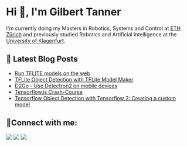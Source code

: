 # Hi 👋, I'm Gilbert Tanner

I'm currently doing my Masters in Robotics, Systems and Control at [ETH Zürich](https://ethz.ch/) and previously studied Robotics and Artificial Intelligence at the [University of Klagenfurt](https://www.aau.at/).

## 📕 Latest Blog Posts
<!-- BLOG-POST-LIST:START -->
- [Run TFLITE models on the web](https://gilberttanner.com/blog/run-tflite-models-on-the-web/)
- [TFLite Object Detection with TFLite Model Maker](https://gilberttanner.com/blog/tflite-model-maker-object-detection/)
- [D2Go - Use Detectron2 on mobile devices](https://gilberttanner.com/blog/d2go-use-detectron2-on-mobile-devices/)
- [Tensorflow.js Crash-Course](https://gilberttanner.com/blog/tensorflow-js-crash-course/)
- [Tensorflow Object Detection with Tensorflow 2: Creating a custom model](https://gilberttanner.com/blog/tensorflow-object-detection-with-tensorflow-2-creating-a-custom-model/)
<!-- BLOG-POST-LIST:END -->

## 🤝Connect with me:

<p align = "center">

[<img src ="https://img.shields.io/badge/website-%23.svg?&style=for-the-badge&logo=&logoColor=white%22&color=black">](https://gilberttanner.com)
[<img src="https://img.shields.io/badge/twitter-%231DA1F2.svg?&style=for-the-badge&logo=twitter&logoColor=white&color=black" />](https://twitter.com/tanner__gilbert) 
[<img src="https://img.shields.io/badge/LinkedIn-%2312100E.svg?&style=for-the-badge&logo=linkedin&logoColor=white&color=black" />](https://www.linkedin.com/in/gilbert-tanner/)
</p>
